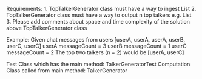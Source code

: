  Requirements:
    1. TopTalkerGenerator class must have a way to ingest List<ChatMessage>
    2. TopTalkerGenerator class must have a way to output n top talkers e.g. List<TopTalker>
    3. Please add comments about space and time complexity of the solution above TopTalkerGenerator class
 
  Example:
  Given chat messages from users
  [userA, userA, userA, userB, userC, userC]
  userA messageCount = 3
  userB messageCount = 1
  userC messageCount = 2
  The top two talkers (n = 2) would be [userA, userC]

Test Class which has the main method: TalkerGeneratorTest
Computation Class called from main method: TalkerGenerator
